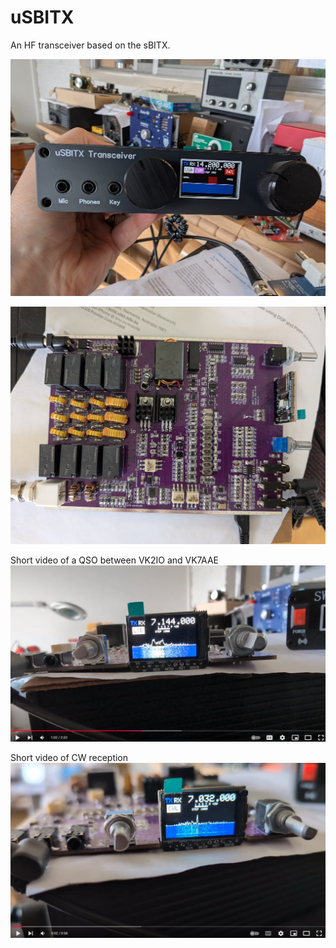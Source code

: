 # uSBITX
An HF transceiver based on the sBITX.

![alt text](https://github.com/ianm8/uSBITX/blob/main/docs/uSBITX-Front.jpg?raw=true)

![alt text](https://github.com/ianm8/uSBITX/blob/main/docs/uSBITX%20Complete.jpg?raw=true)

Short video of a QSO between VK2IO and VK7AAE
[![IMAGE ALT TEXT HERE](https://github.com/ianm8/uSBITX/blob/main/docs/QSO-Video.png)](https://www.youtube.com/watch?v=36nRCQEVp98&t=1s)

Short video of CW reception
[![IMAGE ALT TEXT HERE](https://github.com/ianm8/uSBITX/blob/main/docs/CW-Video.png)](https://www.youtube.com/watch?v=rOs2oFVajr0)

